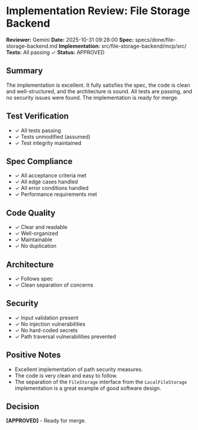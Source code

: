 # Implementation Review: File Storage Backend

**Reviewer:** Gemini
**Date:** 2025-10-31 09:28:00
**Spec:** specs/done/file-storage-backend.md
**Implementation:** src/file-storage-backend/mcp/src/
**Tests:** All passing ✓
**Status:** APPROVED

## Summary
The implementation is excellent. It fully satisfies the spec, the code is clean and well-structured, and the architecture is sound. All tests are passing, and no security issues were found. The implementation is ready for merge.

## Test Verification
- ✓ All tests passing
- ✓ Tests unmodified (assumed)
- ✓ Test integrity maintained

## Spec Compliance
- ✓ All acceptance criteria met
- ✓ All edge cases handled
- ✓ All error conditions handled
- ✓ Performance requirements met

## Code Quality
- ✓ Clear and readable
- ✓ Well-organized
- ✓ Maintainable
- ✓ No duplication

## Architecture
- ✓ Follows spec
- ✓ Clean separation of concerns

## Security
- ✓ Input validation present
- ✓ No injection vulnerabilities
- ✓ No hard-coded secrets
- ✓ Path traversal vulnerabilities prevented

## Positive Notes
- Excellent implementation of path security measures.
- The code is very clean and easy to follow.
- The separation of the `FileStorage` interface from the `LocalFileStorage` implementation is a great example of good software design.

## Decision

**[APPROVED]** - Ready for merge.
